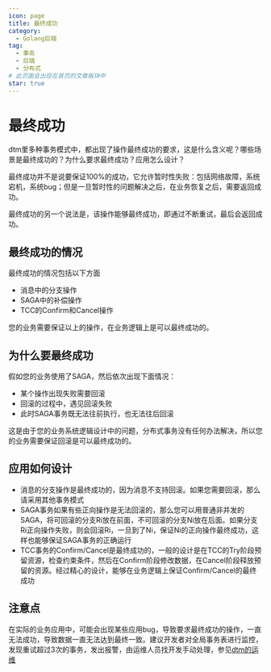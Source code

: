 ```yaml
---
icon: page
title: 最终成功
category:
  - Golang后端
tag:
  - 事务
  - 后端
  - 分布式
# 此页面会出现在首页的文章板块中
star: true
---
```

# 最终成功

dtm里多种事务模式中，都出现了操作最终成功的要求，这是什么含义呢？哪些场景是最终成功的？为什么要求最终成功？应用怎么设计？

最终成功并不是说要保证100%的成功，它允许暂时性失败：包括网络故障，系统宕机，系统bug；但是一旦暂时性的问题解决之后，在业务恢复之后，需要返回成功。

最终成功的另一个说法是，该操作能够最终成功，即通过不断重试，最后会返回成功。

## 最终成功的情况

最终成功的情况包括以下方面

* 消息中的分支操作
* SAGA中的补偿操作
* TCC的Confirm和Cancel操作

您的业务需要保证以上的操作，在业务逻辑上是可以最终成功的。

## 为什么要最终成功

假如您的业务使用了SAGA，然后依次出现下面情况：

* 某个操作出现失败需要回滚
* 回滚的过程中，遇见回滚失败
* 此时SAGA事务既无法往前执行，也无法往后回滚

这是由于您的业务系统逻辑设计中的问题，分布式事务没有任何办法解决，所以您的业务需要保证回滚是可以最终成功的。

## 应用如何设计

* 消息的分支操作是最终成功的，因为消息不支持回滚。如果您需要回滚，那么请采用其他事务模式
* SAGA事务如果有些正向操作是无法回滚的，那么您可以用普通非并发的SAGA，将可回滚的分支Ri放在前面，不可回滚的分支Ni放在后面。如果分支Ri正向操作失败，则会回滚Ri，一旦到了Ni，保证Ni的正向操作最终成功，这样也能够保证SAGA事务的正确运行
* TCC事务的Confirm/Cancel是最终成功的，一般的设计是在TCC的Try阶段预留资源，检查约束条件，然后在Confirm阶段修改数据，在Cancel阶段释放预留的资源。经过精心的设计，能够在业务逻辑上保证Confirm/Cancel的最终成功

## 注意点

在实际的业务应用中，可能会出现某些应用bug，导致要求最终成功的操作，一直无法成功，导致数据一直无法达到最终一致。建议开发者对全局事务表进行监控，发现重试超过3次的事务，发出报警，由运维人员找开发手动处理，参见[dtm的运维](https://dtm.pub/deploy/maintain.html)
